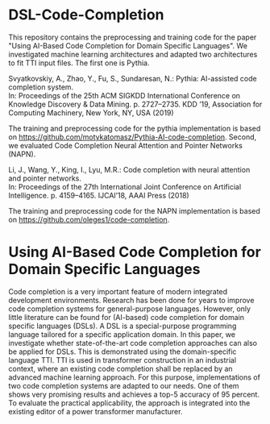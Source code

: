 # DSL-Code-Completion
This repository contains the preprocessing and training code for the paper "Using AI-Based Code Completion for Domain Specific Languages". 
We investigated machine learning architectures and adapted two architectures to fit TTI input files. The first one is Pythia. 

Svyatkovskiy, A., Zhao, Y., Fu, S., Sundaresan, N.: Pythia: AI-assisted code completion system. </br>
In: Proceedings of the 25th ACM SIGKDD International Conference on Knowledge Discovery & Data Mining. p. 2727–2735. KDD ’19, Association
for Computing Machinery, New York, NY, USA (2019)

The training and preprocessing code for the pythia implementation is based on https://github.com/motykatomasz/Pythia-AI-code-completion.
Second, we evaluated Code Completion Neural Attention and Pointer Networks (NAPN).

Li, J., Wang, Y., King, I., Lyu, M.R.: Code completion with neural attention and pointer networks. </br>
In: Proceedings of the 27th International Joint Conference on
Artificial Intelligence. p. 4159–4165. IJCAI’18, AAAI Press (2018)

The training and preprocessing code for the NAPN implementation is based on https://github.com/oleges1/code-completion.

# Using AI-Based Code Completion for Domain Specific Languages
Code completion is a very important feature of modern integrated development environments. Research has been done for years to improve code completion systems for general-purpose languages. However, only little literature can be found for (AI-based) code completion for domain specific languages (DSLs). 
A DSL is a special-purpose programming language tailored for a specific application domain. In this paper, we investigate whether state-of-the-art code completion approaches can also be applied for DSLs. This is demonstrated using the domain-specific language TTI. TTI is used in transformer construction in an industrial context, where an existing code completion shall be replaced by an advanced machine learning approach. For this purpose, implementations of two code completion systems are adapted to our needs. One of them shows very promising results and achieves a top-5 accuracy of 95 percent. To evaluate the practical applicability, the approach is integrated into the existing editor of a power transformer manufacturer.